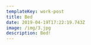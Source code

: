 ```yaml
---
templateKey: work-post
title: Bed
date: 2019-04-19T17:22:19.743Z
image: /img/3.jpg
description: Bed!
---
```


